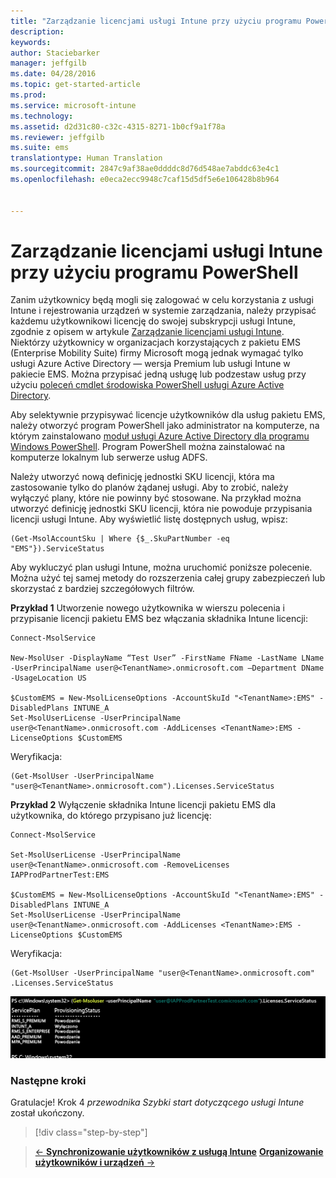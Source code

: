 ```yaml
---
title: "Zarządzanie licencjami usługi Intune przy użyciu programu PowerShell | Microsoft Intune"
description: 
keywords: 
author: Staciebarker
manager: jeffgilb
ms.date: 04/28/2016
ms.topic: get-started-article
ms.prod: 
ms.service: microsoft-intune
ms.technology: 
ms.assetid: d2d31c80-c32c-4315-8271-1b0cf9a1f78a
ms.reviewer: jeffgilb
ms.suite: ems
translationtype: Human Translation
ms.sourcegitcommit: 2847c9af38ae0ddddc8d76d548ae7abddc63e4c1
ms.openlocfilehash: e0eca2ecc9948c7caf15d5df5e6e106428b8b964


---
```


# Zarządzanie licencjami usługi Intune przy użyciu programu PowerShell
Zanim użytkownicy będą mogli się zalogować w celu korzystania z usługi Intune i rejestrowania urządzeń w systemie zarządzania, należy przypisać każdemu użytkownikowi licencję do swojej subskrypcji usługi Intune, zgodnie z opisem w artykule [Zarządzanie licencjami usługi Intune](start-with-a-paid-subscription-to-microsoft-intune-step-4.md). Niektórzy użytkownicy w organizacjach korzystających z pakietu EMS (Enterprise Mobility Suite) firmy Microsoft mogą jednak wymagać tylko usługi Azure Active Directory — wersja Premium lub usługi Intune w pakiecie EMS. Można przypisać jedną usługę lub podzestaw usług przy użyciu [poleceń cmdlet środowiska PowerShell usługi Azure Active Directory](https://msdn.microsoft.com/library/jj151815.aspx). 

Aby selektywnie przypisywać licencje użytkowników dla usług pakietu EMS, należy otworzyć program PowerShell jako administrator na komputerze, na którym zainstalowano [moduł usługi Azure Active Directory dla programu Windows PowerShell](https://msdn.microsoft.com/library/jj151815.aspx#bkmk_installmodule). Program PowerShell można zainstalować na komputerze lokalnym lub serwerze usług ADFS.

Należy utworzyć nową definicję jednostki SKU licencji, która ma zastosowanie tylko do planów żądanej usługi. Aby to zrobić, należy wyłączyć plany, które nie powinny być stosowane. Na przykład można utworzyć definicję jednostki SKU licencji, która nie powoduje przypisania licencji usługi Intune. Aby wyświetlić listę dostępnych usług, wpisz:
 
    (Get-MsolAccountSku | Where {$_.SkuPartNumber -eq "EMS"}).ServiceStatus 

Aby wykluczyć plan usługi Intune, można uruchomić poniższe polecenie. Można użyć tej samej metody do rozszerzenia całej grupy zabezpieczeń lub skorzystać z bardziej szczegółowych filtrów. 

**Przykład 1** Utworzenie nowego użytkownika w wierszu polecenia i przypisanie licencji pakietu EMS bez włączania składnika Intune licencji:

    Connect-MsolService 
        
    New-MsolUser -DisplayName “Test User” -FirstName FName -LastName LName -UserPrincipalName user@<TenantName>.onmicrosoft.com –Department DName -UsageLocation US
    
    $CustomEMS = New-MsolLicenseOptions -AccountSkuId "<TenantName>:EMS" -DisabledPlans INTUNE_A
    Set-MsolUserLicense -UserPrincipalName user@<TenantName>.onmicrosoft.com -AddLicenses <TenantName>:EMS -LicenseOptions $CustomEMS 
    

Weryfikacja:

    (Get-MsolUser -UserPrincipalName "user@<TenantName>.onmicrosoft.com").Licenses.ServiceStatus

**Przykład 2** Wyłączenie składnika Intune licencji pakietu EMS dla użytkownika, do którego przypisano już licencję:

    Connect-MsolService 
    
    Set-MsolUserLicense -UserPrincipalName user@<TenantName>.onmicrosoft.com -RemoveLicenses IAPProdPartnerTest:EMS
    
    $CustomEMS = New-MsolLicenseOptions -AccountSkuId "<TenantName>:EMS" -DisabledPlans INTUNE_A
    Set-MsolUserLicense -UserPrincipalName user@<TenantName>.onmicrosoft.com -AddLicenses <TenantName>:EMS -LicenseOptions $CustomEMS
 
Weryfikacja:
 
    (Get-MsolUser -UserPrincipalName "user@<TenantName>.onmicrosoft.com" .Licenses.ServiceStatus

![PoSH-AddLic-Verify](./media/posh-addlic-verify.png)

### Następne kroki
Gratulacje! Krok 4 *przewodnika Szybki start dotyczącego usługi Intune* został ukończony.
>[!div class="step-by-step"]

>[&larr; **Synchronizowanie użytkowników z usługą Intune**](.\start-with-a-paid-subscription-to-microsoft-intune-step-2.md)     [**Organizowanie użytkowników i urządzeń** &rarr;](.\start-with-a-paid-subscription-to-microsoft-intune-step-5.md)  



<!--HONumber=Jun16_HO4-->


